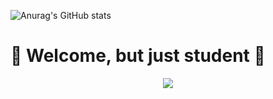 ![Anurag's GitHub stats](https://github-readme-stats.vercel.app/api?username=choitjddn0311&hide=contribs,prs&show_icons=true&theme=graywhite)

<h1>👾 Welcome, but just student 👾</h1>
<div align="center">
<!--   <img src="https://www.wyzowl.com/wp-content/uploads/2021/12/tenor.gif"> -->
  <img src="https://33.media.tumblr.com/a0eb910f9d00a98d1d2fc41f5805924d/tumblr_nbl965W5Cn1tdjuqvo1_400.gif">
</div>
